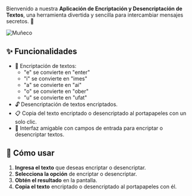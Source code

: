 Bienvenido a nuestra **Aplicación de Encriptación y Desencriptación de Textos**, una herramienta divertida y sencilla para intercambiar mensajes secretos. 🌟

![Muñeco](https://github.com/user-attachments/assets/80e1c5fc-c54f-4e8d-a389-f22c942b359f)

## ✨ Funcionalidades

- 🔑 Encriptación de textos:
  - "e" se convierte en "enter"
  - "i" se convierte en "imes"
  - "a" se convierte en "ai"
  - "o" se convierte en "ober"
  - "u" se convierte en "ufat"
- 🔓 Desencriptación de textos encriptados.
- 📋 Copia del texto encriptado o desencriptado al portapapeles con un solo clic.
- 🎯 Interfaz amigable con campos de entrada para encriptar o desencriptar textos.

## 🚀 Cómo usar

1. **Ingresa el texto** que deseas encriptar o desencriptar.
2. **Selecciona la opción** de encriptar o desencriptar.
3. **Obtén el resultado** en la pantalla.
4. **Copia el texto** encriptado o desencriptado al portapapeles con él.
